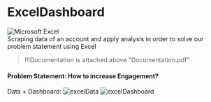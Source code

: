 # ExcelDashboard
![Microsoft Excel](https://img.shields.io/badge/Microsoft_Excel-217346?style=for-the-badge&logo=microsoft-excel&logoColor=white)  
Scraping data of an account and apply analysis in order to solve our problem statement using Excel   
> !!!Documentation is attached above "Documentation.pdf"  
#### Problem Statement: How to increase Engagement?
Data + Dashboard:
![excelData](https://github.com/lynnhr/TwitterScrape/assets/151964289/d7fe9053-1e08-4665-a3eb-55d3096516a4)
![excelDashboard](https://github.com/lynnhr/TwitterScrape/assets/151964289/4703603e-9ee7-4133-9525-78264b9de769)
